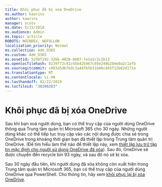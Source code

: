 ```yaml
---
title: Khôi phục đã bị xóa OneDrive
ms.author: kaarins
author: kaarins
manager: scotv
ms.date: 5/15/2018
ms.audience: Admin
ms.topic: article
ROBOTS: NOINDEX, NOFOLLOW
localization_priority: Normal
ms.collection: Adm_O365
ms.custom: Adm_O365
ms.assetid: 5298f192-326b-4820-b007-7e1a1c3c2b13
ms.openlocfilehash: 8239f72c41c45b42b467c05e249b284e0a2c1afb
ms.sourcegitcommit: c003a5db7edc3a44fb5b31b46cd45f12b62d172a
ms.translationtype: MT
ms.contentlocale: vi-VN
ms.lasthandoff: 02/22/2019
ms.locfileid: "30208283"
---
```

# <a name="restore-a-deleted-onedrive"></a>Khôi phục đã bị xóa OneDrive

Sau khi bạn xoá người dùng, bạn có thể truy cập của người dùng OneDrive thông qua Trung tâm quản trị Microsoft 365 cho 30 ngày. Những người dùng khác có thể tiếp tục truy cập vào các nội dung được chia sẻ trong OneDrive trong khoảng thời gian bạn đã thiết lập trong Trung tâm quản trị OneDrive. (Để tìm hiểu làm thế nào để thiết lập này, xem [thiết lập lưu trữ tập tin mặc định cho người sử dụng OneDrive đã xóa](https://go.microsoft.com/fwlink/?linkid=874267)). Sau đó, OneDrive sẽ được chuyển đến recycle bin 93 ngày, và sau đó nó sẽ bị xóa.
  
Sau 30 ngày đầu tiên, khi người dùng đã xóa không còn xuất hiện trong Trung tâm quản trị Microsoft 365, bạn có thể truy cập của người dùng OneDrive qua PowerShell. Cho thông tin, hãy xem [khôi phục lại bị xóa OneDrive](https://go.microsoft.com/fwlink/?linkid=874269).
  

